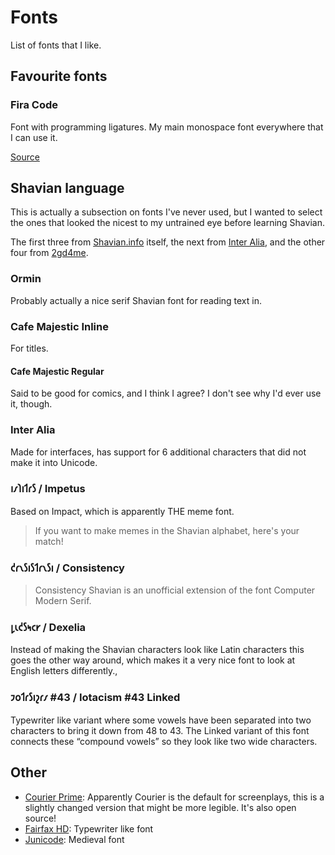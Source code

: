 # Fonts

List of fonts that I like.

## Favourite fonts

### Fira Code

Font with programming ligatures.  My main monospace font everywhere that I can use it.

[Source][Fira Code]

## Shavian language

This is actually a subsection on fonts I've never used, but I wanted to select the ones that looked the nicest to my
untrained eye before learning Shavian.

The first three from [Shavian.info] itself, the next from [Inter Alia], and the other four from [2gd4me].

### Ormin

Probably actually a nice serif Shavian font for reading text in.

### Cafe Majestic Inline

For titles.

#### Cafe Majestic Regular

Said to be good for comics, and I think I agree?  I don't see why I'd ever use it, though.

### Inter Alia

Made for interfaces, has support for 6 additional characters that did not make it into Unicode.

### 𐑦𐑥𐑐𐑦𐑑𐑩𐑕 / Impetus

Based on Impact, which is apparently THE meme font.

> If you want to make memes in the Shavian alphabet, here's your match!

### 𐑒𐑩𐑯𐑕𐑦𐑕𐑑𐑩𐑯𐑕𐑦 / Consistency

> Consistency Shavian is an unofficial extension of the font Computer Modern Serif.

### 𐑛𐑧𐑒𐑕𐑰𐑤𐑾 / Dexelia

Instead of making the Shavian characters look like Latin characters this goes the other way around, which makes it a
very nice font to look at English letters differently.,

### 𐑲𐑴𐑑𐑩𐑕𐑦𐑟𐑩𐑥 #43 / Iotacism #43 Linked

Typewriter like variant where some vowels have been separated into two characters to bring it down from 48 to 43.  The
Linked variant of this font connects these “compound vowels” so they look like two wide characters.

## Other

- [Courier Prime]: Apparently Courier is the default for screenplays, this is a slightly changed version that might be
  more legible.  It's also open source!
- [Fairfax HD]: Typewriter like font
- [Junicode]: Medieval font

[Courier Prime]: https://quoteunquoteapps.com/courierprime/
[Fairfax HD]: http://www.kreativekorp.com/software/fonts/fairfaxhd/
[Fira Code]: https://github.com/tonsky/FiraCode/
[Inter Alia]: https://github.com/Shavian-info/interalia
[Junicode]: https://github.com/psb1558/Junicode-font
[Shavian.info]: https://www.shavian.info/shavian_fonts/
[2gd4me]: [https://2gd4.me/tidbit/shavian-fonts.html]
